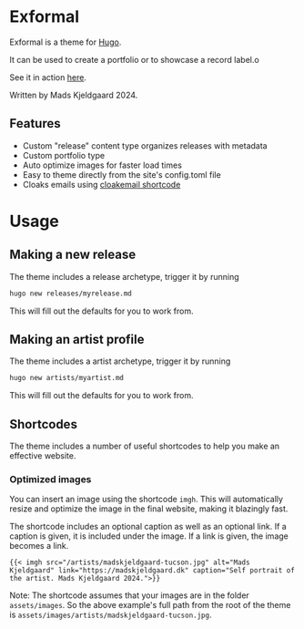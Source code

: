 # Exformal

Exformal is a theme for [Hugo](https://gohugo.io/).

It can be used to create a portfolio or to showcase a record label.o

See it in action [here](https://exformal.art).

Written by Mads Kjeldgaard 2024.

## Features

- Custom "release" content type organizes releases with metadata
- Custom portfolio type
- Auto optimize images for faster load times
- Easy to theme directly from the site's config.toml file
- Cloaks emails using [cloakemail shortcode](https://github.com/martignoni/hugo-cloak-email)

# Usage

## Making a new release

The theme includes a release archetype, trigger it by running

```bash
hugo new releases/myrelease.md
```

This will fill out the defaults for you to work from.

## Making an artist profile
The theme includes a artist archetype, trigger it by running

```bash
hugo new artists/myartist.md
```

This will fill out the defaults for you to work from.


## Shortcodes

The theme includes a number of useful shortcodes to help you make an effective website.

### Optimized images

You can insert an image using the shortcode `imgh`. This will automatically resize and optimize the image in the final website, making it blazingly fast.

The shortcode includes an optional caption as well as an optional link. If a caption is given, it is included under the image. If a link is given, the image becomes a link.

```
{{< imgh src="/artists/madskjeldgaard-tucson.jpg" alt="Mads Kjeldgaard" link="https://madskjeldgaard.dk" caption="Self portrait of the artist. Mads Kjeldgaard 2024.">}}
```

Note: The shortcode assumes that your images are in the folder `assets/images`. So the above example's full path from the root of the theme is `assets/images/artists/madskjeldgaard-tucson.jpg`.

